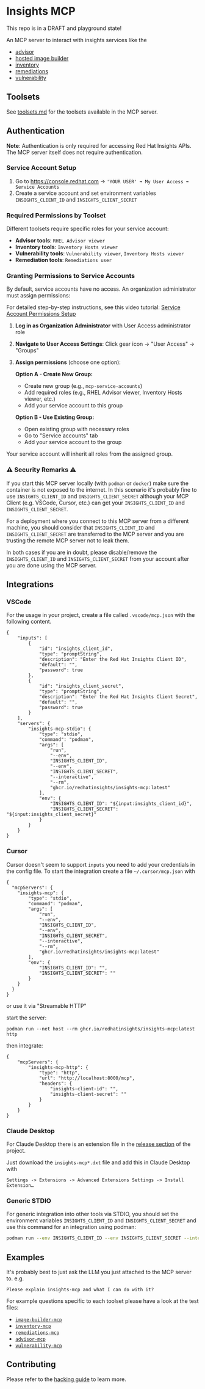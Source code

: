 # Insights MCP

This repo is in a DRAFT and playground state!

An MCP server to interact with insights services like the
 * [advisor](https://docs.redhat.com/en/documentation/red_hat_insights/1-latest/html/assessing_rhel_configuration_issues_using_the_red_hat_insights_advisor_service/index)
 * [hosted image builder](https://osbuild.org/docs/hosted/architecture/)
 * [inventory](https://docs.redhat.com/en/documentation/red_hat_insights/1-latest/html/viewing_and_managing_system_inventory/index)
 * [remediations](https://docs.redhat.com/en/documentation/red_hat_insights/1-latest/html/red_hat_insights_remediations_guide/index)
 * [vulnerability](https://docs.redhat.com/en/documentation/red_hat_insights/1-latest/html/assessing_and_monitoring_security_vulnerabilities_on_rhel_systems/index)

## Toolsets

See [toolsets.md](toolsets.md) for the toolsets available in the MCP server.

## Authentication

**Note**: Authentication is only required for accessing Red Hat Insights APIs. The MCP server itself does not require authentication.

### Service Account Setup

1. Go to https://console.redhat.com → `'YOUR USER' ➡ My User Access ➡ Service Accounts`
2. Create a service account and set environment variables `INSIGHTS_CLIENT_ID` and `INSIGHTS_CLIENT_SECRET`

### Required Permissions by Toolset

Different toolsets require specific roles for your service account:

- **Advisor tools**: `RHEL Advisor viewer`
- **Inventory tools**: `Inventory Hosts viewer`
- **Vulnerability tools**: `Vulnerability viewer`, `Inventory Hosts viewer`
- **Remediation tools**: `Remediations user`

### Granting Permissions to Service Accounts

By default, service accounts have no access. An organization administrator must assign permissions:

For detailed step-by-step instructions, see this video tutorial: [Service Account Permissions Setup](https://www.youtube.com/watch?v=UvNcmJsbg1w)

1. **Log in as Organization Administrator** with User Access administrator role
2. **Navigate to User Access Settings**: Click gear icon → "User Access" → "Groups"
3. **Assign permissions** (choose one option):

   **Option A - Create New Group:**
   - Create new group (e.g., `mcp-service-accounts`)
   - Add required roles (e.g., RHEL Advisor viewer, Inventory Hosts viewer, etc.)
   - Add your service account to this group

   **Option B - Use Existing Group:**
   - Open existing group with necessary roles
   - Go to "Service accounts" tab
   - Add your service account to the group

Your service account will inherit all roles from the assigned group.

### ⚠️ Security Remarks ⚠️

If you start this MCP server locally (with `podman` or `docker`) make sure the container is not exposed to the internet. In this scenario it's probably fine to use `INSIGHTS_CLIENT_ID` and `INSIGHTS_CLIENT_SECRET` although your MCP Client (e.g. VSCode, Cursor, etc.) can get your `INSIGHTS_CLIENT_ID` and `INSIGHTS_CLIENT_SECRET`.

For a deployment where you connect to this MCP server from a different machine, you should consider that `INSIGHTS_CLIENT_ID` and `INSIGHTS_CLIENT_SECRET` are transferred to the MCP server and you are trusting the remote MCP server not to leak them.

In both cases if you are in doubt, please disable/remove the `INSIGHTS_CLIENT_ID` and `INSIGHTS_CLIENT_SECRET` from your account after you are done using the MCP server.

## Integrations

### VSCode
For the usage in your project, create a file called `.vscode/mcp.json` with
the following content.

```
{
    "inputs": [
        {
            "id": "insights_client_id",
            "type": "promptString",
            "description": "Enter the Red Hat Insights Client ID",
            "default": "",
            "password": true
        },
        {
            "id": "insights_client_secret",
            "type": "promptString",
            "description": "Enter the Red Hat Insights Client Secret",
            "default": "",
            "password": true
        }
    ],
    "servers": {
        "insights-mcp-stdio": {
            "type": "stdio",
            "command": "podman",
            "args": [
                "run",
                "--env",
                "INSIGHTS_CLIENT_ID",
                "--env",
                "INSIGHTS_CLIENT_SECRET",
                "--interactive",
                "--rm",
                "ghcr.io/redhatinsights/insights-mcp:latest"
            ],
            "env": {
                "INSIGHTS_CLIENT_ID": "${input:insights_client_id}",
                "INSIGHTS_CLIENT_SECRET": "${input:insights_client_secret}"
            }
        }
    }
}
```

### Cursor

Cursor doesn't seem to support `inputs` you need to add your credentials in the config file.
To start the integration create a file `~/.cursor/mcp.json` with
```
{
  "mcpServers": {
    "insights-mcp": {
        "type": "stdio",
        "command": "podman",
        "args": [
            "run",
            "--env",
            "INSIGHTS_CLIENT_ID",
            "--env",
            "INSIGHTS_CLIENT_SECRET",
            "--interactive",
            "--rm",
            "ghcr.io/redhatinsights/insights-mcp:latest"
        ],
        "env": {
            "INSIGHTS_CLIENT_ID": "",
            "INSIGHTS_CLIENT_SECRET": ""
        }
    }
  }
}
```

or use it via "Streamable HTTP"

start the server:

```
podman run --net host --rm ghcr.io/redhatinsights/insights-mcp:latest http
```

then integrate:

```
{
    "mcpServers": {
        "insights-mcp-http": {
            "type": "http",
            "url": "http://localhost:8000/mcp",
            "headers": {
                "insights-client-id": "",
                "insights-client-secret": ""
            }
        }
    }
}
```

### Claude Desktop

For Claude Desktop there is an extension file in the [release section](https://github.com/RedHatInsights/insights-mcp/releases) of the project.

Just download the `insights-mcp*.dxt` file and add this in Claude Desktop with

`Settings -> Extensions -> Advanced Extensions Settings -> Install Extension…`

### Generic STDIO

For generic integration into other tools via STDIO, you should set the environment variables
`INSIGHTS_CLIENT_ID` and `INSIGHTS_CLIENT_SECRET` and use this command for an
integration using podman:

```bash
podman run --env INSIGHTS_CLIENT_ID --env INSIGHTS_CLIENT_SECRET --interactive --rm ghcr.io/redhatinsights/insights-mcp:latest
```

## Examples

It's probably best to just ask the LLM you just attached to the MCP server to.
e.g.
```
Please explain insights-mcp and what I can do with it?
```

For example questions specific to each toolset please have a look at the test files:

 * [`image-builder-mcp`](src/image_builder_mcp/tests/test_llm_integration_easy.py#L20)
 * [`inventory-mcp`](src/inventory_mcp/test_prompts.md)
 * [`remediations-mcp`](src/remediations_mcp/test_prompts.md)
 * [`advisor-mcp`](src/advisor_mcp/test_prompts.md)
 * [`vulnerability-mcp`](src/vulnerability_mcp/test_prompts.md)

## Contributing
Please refer to the [hacking guide](HACKING.md) to learn more.
